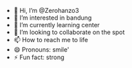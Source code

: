 - 👋 Hi, I’m @Zerohanzo3
- 👀 I’m interested in bandung
- 🌱 I’m currently learning center 
- 💞️ I’m looking to collaborate on the spot 
- 📫 How to reach me to life 
- 😄 Pronouns: smile' 
- ⚡ Fun fact: strong

<!---
Zerohanzo3/Zerohanzo3 is a ✨ special ✨ repository because its `README.md` (this file) appears on your GitHub profile.
You can click the Preview link to take a look at your changes.
--->
